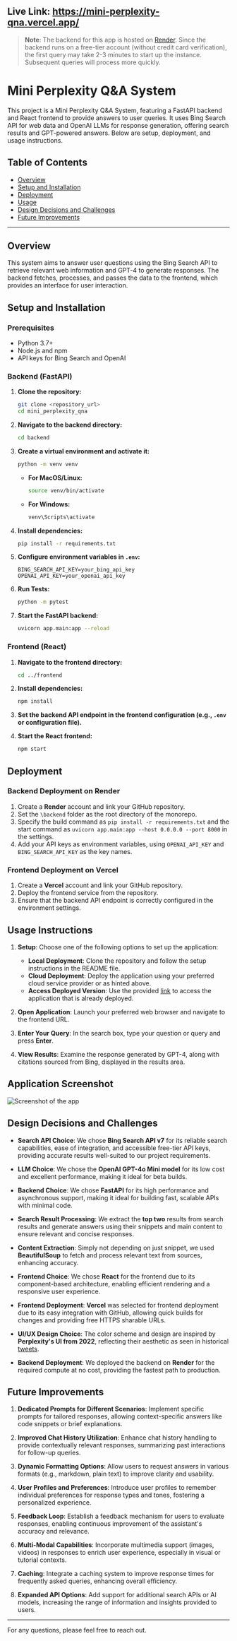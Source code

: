 ## Live Link: https://mini-perplexity-qna.vercel.app/

> **Note**: The backend for this app is hosted on [Render](https://dashboard.render.com/). Since the backend runs on a free-tier account (without credit card verification), the first query may take 2-3 minutes to start up the instance. Subsequent queries will process more quickly.


# Mini Perplexity Q&A System

This project is a Mini Perplexity Q&A System, featuring a FastAPI backend and React frontend to provide answers to user queries. It uses Bing Search API for web data and OpenAI LLMs for response generation, offering search results and GPT-powered answers. Below are setup, deployment, and usage instructions.

## Table of Contents

- [Overview](#overview)
- [Setup and Installation](#setup-and-installation)
- [Deployment](#deployment)
- [Usage](#usage-instructions)
- [Design Decisions and Challenges](#design-decisions-and-challenges)
- [Future Improvements](#future-improvements)

---

## Overview

This system aims to answer user questions using the Bing Search API to retrieve relevant web information and GPT-4 to generate responses. The backend fetches, processes, and passes the data to the frontend, which provides an interface for user interaction.

## Setup and Installation

### Prerequisites

- Python 3.7+
- Node.js and npm
- API keys for Bing Search and OpenAI

### Backend (FastAPI)

1. **Clone the repository:**

   ```bash
   git clone <repository_url>
   cd mini_perplexity_qna
   ```

2. **Navigate to the backend directory:**

   ```bash
   cd backend
   ```

3. **Create a virtual environment and activate it:**

   ```bash
   python -m venv venv
   ```

   - **For MacOS/Linux:**
     ```bash
     source venv/bin/activate
     ```

   - **For Windows:**
     ```bash
     venv\Scripts\activate
     ```

4. **Install dependencies:**

   ```bash
   pip install -r requirements.txt
   ```

5. **Configure environment variables in `.env`:**

   ```plaintext
   BING_SEARCH_API_KEY=your_bing_api_key
   OPENAI_API_KEY=your_openai_api_key
   ```

6. **Run Tests:**

   ```bash
   python -m pytest
   ```
   
7. **Start the FastAPI backend:**

   ```bash
   uvicorn app.main:app --reload
   ```

### Frontend (React)

1. **Navigate to the frontend directory:**

   ```bash
   cd ../frontend
   ```

2. **Install dependencies:**

   ```bash
   npm install
   ```

3. **Set the backend API endpoint in the frontend configuration (e.g., `.env` or configuration file).**

4. **Start the React frontend:**

   ```bash
   npm start
   ```

## Deployment

### Backend Deployment on Render

1. Create a **Render** account and link your GitHub repository.
2. Set the `\backend` folder as the root directory of the monorepo.
3. Specify the build command as `pip install -r requirements.txt` and the start command as `uvicorn app.main:app --host 0.0.0.0 --port 8000` in the settings.
4. Add your API keys as environment variables, using `OPENAI_API_KEY` and `BING_SEARCH_API_KEY` as the key names.

### Frontend Deployment on Vercel

1. Create a **Vercel** account and link your GitHub repository.
2. Deploy the frontend service from the repository.
3. Ensure that the backend API endpoint is correctly configured in the environment settings.



## Usage Instructions

1. **Setup**: Choose one of the following options to set up the application:
   - **Local Deployment**: Clone the repository and follow the setup instructions in the README file.
   - **Cloud Deployment**: Deploy the application using your preferred cloud service provider or as hinted above.
   - **Access Deployed Version**: Use the provided [link](https://mini-perplexity-qna.vercel.app/) to access the application that is already deployed.

2. **Open Application**: Launch your preferred web browser and navigate to the frontend URL.

3. **Enter Your Query**: In the search box, type your question or query and press **Enter**.

4. **View Results**: Examine the response generated by GPT-4, along with citations sourced from Bing, displayed in the results area.


## Application Screenshot

![Screenshot of the app](demo.png)


## Design Decisions and Challenges

- **Search API Choice**: We chose **Bing Search API v7** for its reliable search capabilities, ease of integration, and accessible free-tier API keys, providing accurate results well-suited to our project requirements.

- **LLM Choice**: We chose the **OpenAI GPT-4o Mini model** for its low cost and excellent performance, making it ideal for beta builds.

- **Backend Choice**: We chose **FastAPI** for its high performance and asynchronous support, making it ideal for building fast, scalable APIs with minimal code.

- **Search Result Processing**: We extract the **top two** results from search results and generate answers using their snippets and main content to ensure relevant and concise responses.

- **Content Extraction**: Simply not depending on just snippet, we used **BeautifulSoup** to fetch and process relevant text from sources, enhancing accuracy.

- **Frontend Choice**: We chose **React** for the frontend due to its component-based architecture, enabling efficient rendering and a responsive user experience.

- **Frontend Deployment**: **Vercel** was selected for frontend deployment due to its easy integration with GitHub, allowing quick builds for changes and providing free HTTPS sharable URLs.

- **UI/UX Design Choice**: The color scheme and design are inspired by **Perplexity's UI from 2022**, reflecting their aesthetic as seen in historical [tweets](https://x.com/perplexity_ai/status/1600551871554338816).

- **Backend Deployment**: We deployed the backend on **Render** for the required compute at no cost, providing the fastest path to production.




## Future Improvements

1. **Dedicated Prompts for Different Scenarios**: Implement specific prompts for tailored responses, allowing context-specific answers like code snippets or brief explanations.

2. **Improved Chat History Utilization**: Enhance chat history handling to provide contextually relevant responses, summarizing past interactions for follow-up queries.

3. **Dynamic Formatting Options**: Allow users to request answers in various formats (e.g., markdown, plain text) to improve clarity and usability.

4. **User Profiles and Preferences**: Introduce user profiles to remember individual preferences for response types and tones, fostering a personalized experience.

5. **Feedback Loop**: Establish a feedback mechanism for users to evaluate responses, enabling continuous improvement of the assistant's accuracy and relevance.

6. **Multi-Modal Capabilities**: Incorporate multimedia support (images, videos) in responses to enrich user experience, especially in visual or tutorial contexts.

7. **Caching**: Integrate a caching system to improve response times for frequently asked queries, enhancing overall efficiency.

8. **Expanded API Options**: Add support for additional search APIs or AI models, increasing the range of information and insights provided to users.


---

For any questions, please feel free to reach out.
